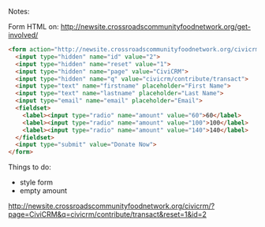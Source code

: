 
Notes:
<!-- url of form - action -->

Form HTML on: http://newsite.crossroadscommunityfoodnetwork.org/get-involved/

```html
<form action="http://newsite.crossroadscommunityfoodnetwork.org/civicrm/" method="get">
  <input type="hidden" name="id" value="2">
  <input type="hidden" name="reset" value="1">
  <input type="hidden" name="page" value="CiviCRM">
  <input type="hidden" name="q" value="civicrm/contribute/transact">
  <input type="text" name="firstname" placeholder="First Name">
  <input type="text" name="lastname" placeholder="Last Name">
  <input type="email" name="email" placeholder="Email">
  <fieldset>
    <label><input type="radio" name="amount" value="60">60</label>
    <label><input type="radio" name="amount" value="100">100</label>
    <label><input type="radio" name="amount" value="140">140</label>
  </fieldset>
  <input type="submit" value="Donate Now">
</form>
```

Things to do:

+ style form
+ empty amount

http://newsite.crossroadscommunityfoodnetwork.org/civicrm/?page=CiviCRM&q=civicrm/contribute/transact&reset=1&id=2

